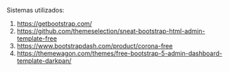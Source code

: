 Sistemas utilizados:

1. https://getbootstrap.com/
2. https://github.com/themeselection/sneat-bootstrap-html-admin-template-free
3. https://www.bootstrapdash.com/product/corona-free
4. https://themewagon.com/themes/free-bootstrap-5-admin-dashboard-template-darkpan/

